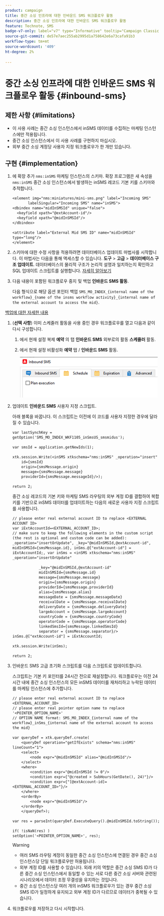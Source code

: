 ```yaml
---
product: campaign
title: 중간 소싱 인프라에 대한 인바운드 SMS 워크플로우 활동
description: 중간 소싱 인프라에 대한 인바운드 SMS 워크플로우 활동
feature: Technote, SMS
badge-v7-only: label="v7" type="Informative" tooltip="Campaign Classic v7에만 적용"
source-git-commit: de57e7aec255ab2995d1a758642e6a73cafa91b3
workflow-type: tm+mt
source-wordcount: '409'
ht-degree: 2%

---
```


# 중간 소싱 인프라에 대한 인바운드 SMS 워크플로우 활동 {#inbound-sms}

## 제한 사항 {#limitations}

* 이 사용 사례는 중간 소싱 인스턴스에서 inSMS 데이터를 수집하는 마케팅 인스턴스에만 적용됩니다.
* 중간 소싱 인스턴스에서 이 사용 사례를 구현하지 마십시오.
* 외부 중간 소싱 계정당 사용자 지정 워크플로우가 한 개만 있습니다.

## 구현 {#implementation}

1. 에 확장 추가 `nms:inSMS` 마케팅 인스턴스의 스키마. 확장 프로그램은 새 속성을 `nms:inSMS` 중간 소싱 인스턴스에서 발생하는 inSMS 레코드 기본 키를 스키마와 추적합니다.

   ```
   <element img="nms:miniatures/mini-sms.png" label="Incoming SMS"
          labelSingular="Incoming SMS" name="inSMS">
   <dbindex name="midInSMSId" unique="false">
     <keyfield xpath="@extAccount-id"/>
     <keyfield xpath="@midInSMSId"/>
   </dbindex>
   
   <attribute label="External Mid SMS ID" name="midInSMSId" type="long"/>
   </element>
   ```

1. 스키마에 대한 수정 사항을 적용하려면 데이터베이스 업데이트 마법사를 시작합니다. 이 마법사는 다음을 통해 액세스할 수 있습니다. **도구** > **고급** > **데이터베이스 구조 업데이트**. 데이터베이스의 물리적 구조가 논리적 설명과 일치하는지 확인하고 SQL 업데이트 스크립트를 실행합니다. [자세히 알아보기](../../configuration/using/updating-the-database-structure.md)

1. 다음 내용이 포함된 워크플로우 중지 및 백업 **인바운드 SMS 활동**.

   다음 형식으로 해당 옵션 포인터 백업 `SMS_MO_INDEX_{internal name of the workflow}_{name of the insms workflow activity}_{internal name of the external account to access the mid}`.

[백업에 대한 자세한 내용](../../production/using/backup.md)

1. (**선택 사항**) 이미 스케줄러 활동을 사용 중인 경우 워크플로우를 열고 다음과 같이 다시 구성합니다.

   1. 에서 현재 설정 복제 **예약** 의 탭 **인바운드 SMS** 외부로의 활동 **스케줄러** 활동.

   1. 에서 현재 설정 비활성화 **예약** 탭 / **인바운드 SMS** 활동.

      ![](assets/inbound_sms_1.png)

1. 업데이트 **인바운드 SMS** 사용자 지정 스크립트.

   아래 블록을 바꿉니다. 이 스크립트는 이전에 이 코드를 사용자 지정한 경우에 달라질 수 있습니다.

   ```
   var lastSynchKey = getOption('SMS_MO_INDEX_WKF1105_inSmsUS_smsmidus');
   
   var smsId = application.getNewIds(1);
   
   xtk.session.Write(<inSMS xtkschema="nms:inSMS" _operation="insert"
       id={smsId}
       origin={smsMessage.origin}
       message={smsMessage.message}
       providerId={smsMessage.messageId}/>);
   
   return 2;
   ```

   중간 소싱 레코드의 기본 키와 마케팅 SMS 라우팅의 외부 계정 ID를 결합하여 복합 키를 기반으로 inSMS 데이터를 업데이트하는 다음의 새로운 사용자 지정 스크립트를 사용합니다.

   ```
   // please enter real external account ID to replace <EXTERNAL ACCOUNT ID>
   var iExtAccountId=<EXTERNAL_ACCOUNT_ID>;
   // make sure to keep the following elements in the custom script (the rest is optional and custom code can be added): _operation="insertOrUpdate", _key="@midInSMSId,@extAccount-id", midInSMSId={smsMessage.id}, inSms.@["extAccount-id"] = iExtAccountId;, var inSms = <inSMS xtkschema="nms:inSMS" _operation="insertOrUpdate"
   
               _key="@midInSMSId,@extAccount-id"
               midInSMSId={smsMessage.id}
               message={smsMessage.message}
               origin={smsMessage.origin}
               providerId={smsMessage.providerId}
               alias={smsMessage.alias}
               messageDate = {smsMessage.messageDate}
               receivalDate = {smsMessage.receivalDate}
               deliveryDate = {smsMessage.deliveryDate}
               largeAccount = {smsMessage.largeAccount}
               countryCode = {smsMessage.countryCode}
               operatorCode = {smsMessage.operatorCode}
               linkedSmsId={smsMessage.linkedSmsId}
               separator = {smsMessage.separator}/>
   inSms.@["extAccount-id"] = iExtAccountId;
   
   xtk.session.Write(inSms);
   
   return 2;
   ```

1. 인바운드 SMS 고급 초기화 스크립트를 다음 스크립트로 업데이트합니다.

   스크립트는 기본 키 포인터를 24시간 전으로 재설정합니다. 워크플로우는 이전 24시간 내에 중간 소싱 인스턴스의 모든 inSMS 데이터를 재처리하고 누락된 데이터를 마케팅 인스턴스에 추가합니다.

   ```
   // please enter real external account ID to replace <EXTERNAL_ACCOUNT_ID>
   // please enter real pointer option name to replace '<POINTER_OPTION_NAME>'
   // OPTION NAME format: SMS_MO_INDEX_{internal name of the workflow}_inSms_{internal name of the external account to access the mid}
   
   var queryDef = xtk.queryDef.create(
       <queryDef operation="getIfExists" schema="nms:inSMS" lineCount="1">
       <select>
           <node expr="@midInSMSId" alias="@midInSMSId"/>
       </select>
       <where>
           <condition expr="@midInSMSId != 0"/>
           <condition expr={"@created > SubHours(GetDate(), 24)"}/>
           <condition expr={"[@extAccount-id]=<EXTERNAL_ACCOUNT_ID>"}/>
       </where>
       <orderBy>
           <node expr="@midInSMSId"/>
       </orderBy>
       </queryDef>);
   
   var res = parseInt(queryDef.ExecuteQuery().@midInSMSId.toString());
   
   if( !isNaN(res) )
   setOption('<POINTER_OPTION_NAME>', res);
   ```

   >[!WARNING]
   >
   > * 여러 SMS 라우팅 계정이 동일한 중간 소싱 인스턴스에 연결된 경우 중간 소싱 인스턴스당 단일 워크플로우만 허용됩니다.
   > * 외부 계정 ID를 사용할 수 있습니다. 외래 키의 역할은 중간 소싱 SMS ID가 다른 중간 소싱 인스턴스에서 동일할 수 있는 서로 다른 중간 소싱 서버와 관련된 시나리오에서 데이터 조정 무결성을 유지하는 것입니다.
   > * 중간 소싱 인스턴스당 여러 개의 inSMS 워크플로우가 있는 경우 중간 소싱 SMS ID가 일정하게 유지되고 외부 계정 ID가 다르므로 데이터가 중복될 수 있습니다.

1. 워크플로우를 저장하고 다시 시작합니다.



